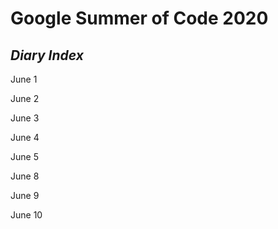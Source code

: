 # Google Summer of Code 2020
## _Diary  Index_

June 1

June 2

June 3

June 4

June 5

June 8

June 9

June 10


